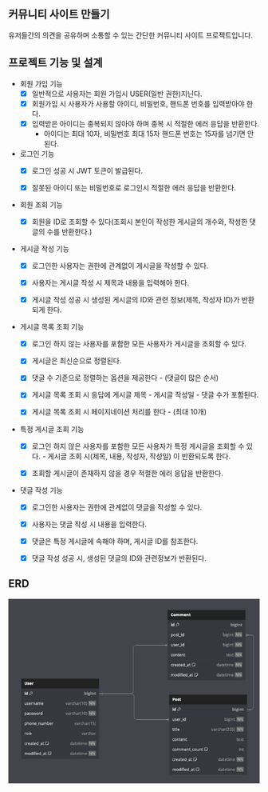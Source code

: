 ## 커뮤니티 사이트 만들기
유저들간의 의견을 공유하며 소통할 수 있는 간단한 커뮤니티 사이트 프로젝트입니다.

## 프로젝트 기능 및 설계
- 회원 가입 기능
  - [x] 일반적으로 사용자는 회원 가입시 USER(일반 권한)지닌다.
  - [x] 회원가입 시 사용자가 사용할 아이디, 비밀번호, 핸드폰 번호를 입력받아야 한다.
  - [x] 입력받은 아이디는 중복되지 않아야 하며 중복 시 적절한 에러 응답을 반환한다. 
      - 아이디는 최대 10자, 비밀번호 최대 15자 핸드폰 번호는 15자를 넘기면 안된다.

- 로그인 기능
  - [x] 로그인 성공 시 JWT 토큰이 발급된다.
  - [x] 잘못된 아이디 또는 비밀번호로 로그인시 적절한 에러 응답을 반환한다. 


- 회원 조회 기능
  - [x] 회원을 ID로 조회할 수 있다(조회시 본인이 작성한 게시글의 개수와, 작성한 댓글의 수를 반환한다.)


- 게시글 작성 기능
    - [x] 로그인한 사용자는 권한에 관계없이 게시글을 작성할 수 있다.
    - [x] 사용자는 게시글 작성 시 제목과 내용을 입력해야 한다.
    - [x] 게시글 작성 성공 시 생성된 게시글의 ID와 관련 정보(제목, 작성자 ID)가 반환되게 한다.


- 게시글 목록 조회 기능
  - [x] 로그인 하지 않는 사용자를 포함한 모든 사용자가 게시글을 조회할 수 있다.
  - [x] 게시글은 최신순으로 정렬된다.
  - [x] 댓글 수 기준으로 정렬하는 옵션을 제공한다 - (댓글이 많은 순서)
  - [x] 게시글 목록 조회 시 응답에 게시글 제목 - 게시글 작성일 - 댓글 수가 포함된다.
  - [x] 게시글 목록 조회 시 페이지네이션 처리를 한다 - (최대 10개)

  
- 특정 게시글 조회 기능
  - [x] 로그인 하지 않은 사용자를 포함한 모든 사용자가 특정 게시글을 조회할 수 있다. - 게시글 조회 시(제목, 내용, 작성자, 작성일) 이 반환되도록 한다.
  - [x] 조회할 게시글이 존재하지 않을 경우 적절한 에러 응답을 반환한다.


- 댓글 작성 기능
  - [x] 로그인한 사용자는 권한에 관계없이 댓글을 작성할 수 있다.
  - [x] 사용자는 댓글 작성 시 내용을 입력한다.
  - [x] 댓글은 특정 게시글에 속해야 하며, 게시글 ID를 참조한다.
  - [x] 댓글 작성 성공 시, 생성된 댓글의 ID와 관련정보가 반환된다.

  
## ERD
![img_1.png](img_1.png)


